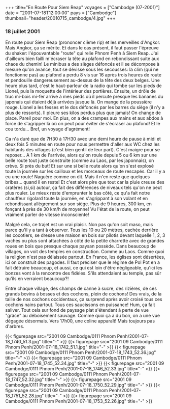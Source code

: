 +++
title="En Route Pour Siem Reap"
voyages = ["Cambodge (07-2001)"]
date = "2001-07-18T12:00:00"
pays = ["Cambodge"]
thumbnail="header/20010715_cambodge/4.jpg"
+++
###  18 juillet 2001

En route pour Siem Reap (prononcer cième rip) et les merveilles d'Angkor. Mais 
Angkor, ça se mérite. Et dans le cas présent, il faut passer l'épreuve du shaker: 
l'épouvantable "route" qui relie Phnom Penh à Siem Reap. J'ai d'ailleurs bien 
failli m'écraser la tête au plafond en rebondissant suite aux chaos du chemin! 
Le minibus a des sièges défoncés et il se décompose à mesure qu'on avance, tout 
se dévisse sous les secousses: la clim (qui ne fonctionne pas) au plafond a 
perdu 8 vis sur 16 après trois heures de route et pendouille dangereusement 
au-dessus de la tête des deux belges. Une heure plus tard, c'est le haut-parleur 
de la radio qui tombe sur les pieds de Lionel, puis la moquette de l'intérieur 
des portières. Ensuite, un drôle de truc mi-bois mi-fer arrive à mes pieds où 
il percute presque les bananes du japonais qui étaient déjà arrivées jusque 
là. On mange de la poussière rouge. Lionel a les fesses et le dos défoncés par 
les barres du siège (il n'y a plus de ressorts). Il pleure ses kilos perdus 
plus que jamais! On change de place. Pareil pour moi. En plus, on a des crampes 
aux mains et aux abdos à force de s'agripper là où on peut pour éviter de s'écraser 
au plafond! Et le cou tordu... Bref, un voyage d'agrément!

Ca n'a duré que de 7H30 à 17H30 avec une demi heure de pause à midi et deux 
fois 5 minutes en route pour nous permettre d'aller aux WC chez les habitants 
des villages (c'est bien gentil de leur part). C'est maigre pour se reposer... 
A 1 km de l'arrivée, alors qu'on roule depuis 5 ou 6 km sur une belle route 
tout juste construite (comme au Laos, par les japonnais), on crève. Si près 
du but! Et sur une si belle route alors qu'on s'est explosé toute la journée 
sur les cailloux et les morceaux de route rescapés. Car il y a eu une route! 
Naguère comme on dit. Mais il n'en reste que quelques bribes... quand il en 
reste! Et c'est alors pire que tout car la pluie creuse des cratères (si,si) 
autour, ça fait des différences de niveaux tels qu'on ne peut plus rouler. Le 
mieux reste d'emprunter le bas côté, ce qu'a fait notre chauffeur rigolard toute 
la journée, en s'agrippant à son volant et en rebondissant allègrement sur son 
siège. Plus de 9 heures, 300 km, en fonçant à près de 30 km/h de moyenne! Vu 
l'état de la route, on peut vraiment parler de vitesse inconsciente!

Malgré cela, ce trajet est un vrai plaisir. Non pas qu'on soit maso, mais parce 
qu'il y a tant à observer. Tous les 10 ou 20 mètres, cachée derrière les cocotiers, 
se dresse une maison en bois sur pilotis devant laquelle 1, 2, 3 vaches ou plus 
sont attachées à côté de la petite charrette avec de grandes roues en bois que 
presque chaque paysan possède. Dans beaucoup de villages, on voit des temples 
en construction. Comme au Laos. Comme quoi la religion n'est pas délaissée partout. 
En France, les églises sont désertées, ici on construit des pagodes. Il faut 
préciser que le régime de Pol Pot en a fait détruire beaucoup, et aussi, ce 
qui est loin d'être négligeable, qu'ici les bonzes vont à la rencontre des fidèles. 
S'ils attendaient au temple, pas sûr qu'ils en verraient beaucoup?!

Entre chaque village, des champs de canne à sucre, des rizières, de ces grands 
bovins à bosses et des cochons, plein de cochons! Des vrais, de la taille de 
nos cochons occidentaux, ça surprend après avoir croisé tous ces cochons nains 
partout. Tous ces saucissons en puissance! Hum, ça fait saliver. Tout cela sur 
fond de paysage plat s'étendant à perte de vue "grâce" au déboisement sauvage. 
Comme quoi ça a du bon, on a une vue dégagée désormais. Vers 17h00, une coline 
apparaît! Mais toujours pas d'arbres.


<div id="TOTO">{{< figurepage src="2001 09 Cambodge/0111 Phnom Penh/2001-07-18_1740_51.3.jpg" title="-"  >}}
{{< figurepage src="2001 09 Cambodge/0111 Phnom Penh/2001-07-18_1742_51.1.jpg" title="-"  >}}
{{< figurepage src="2001 09 Cambodge/0111 Phnom Penh/2001-07-18_1743_52.36.jpg" title="-"  >}}
{{< figurepage src="2001 09 Cambodge/0111 Phnom Penh/2001-07-18_1745_52.34.jpg" title="-"  >}}
{{< figurepage src="2001 09 Cambodge/0111 Phnom Penh/2001-07-18_1746_52.33.jpg" title="-"  >}}
{{< figurepage src="2001 09 Cambodge/0111 Phnom Penh/2001-07-18_1747_52.32.jpg" title="-"  >}}
{{< figurepage src="2001 09 Cambodge/0111 Phnom Penh/2001-07-18_1750_52.29.jpg" title="-"  >}}
{{< figurepage src="2001 09 Cambodge/0111 Phnom Penh/2001-07-18_1751_52.28.jpg" title="-"  >}}
{{< figurepage src="2001 09 Cambodge/0111 Phnom Penh/2001-07-18_1753_52.26.jpg" title="-"  >}}
</DIV>


